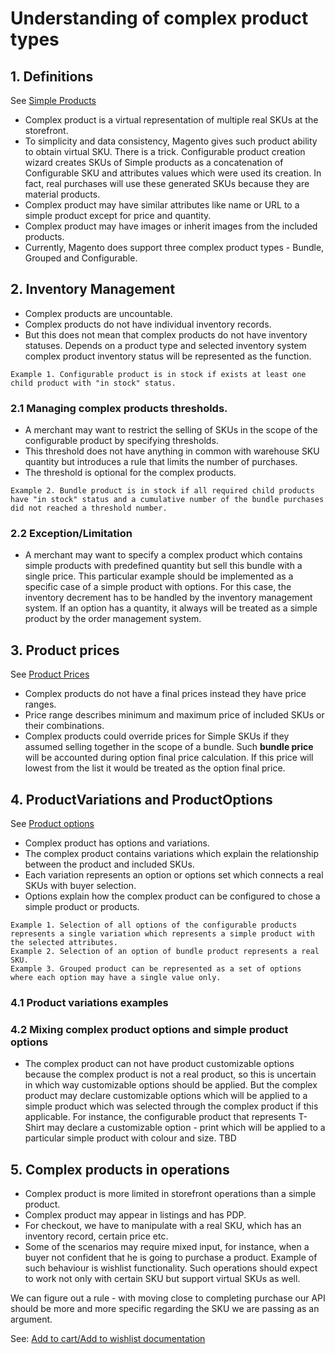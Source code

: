 # Understanding of complex product types

## 1. Definitions
See [Simple Products](simple-products.md)
* Complex product is a virtual representation of multiple real SKUs at the storefront.
* To simplicity and data consistency, Magento gives such product ability to obtain virtual SKU.
There is a trick.
Configurable product creation wizard creates SKUs of Simple products as a concatenation of Configurable SKU and attributes values which were used its creation.
In fact, real purchases will use these generated SKUs because they are material products.
* Complex product may have similar attributes like name or URL to a simple product except for price and quantity.
* Complex product may have images or inherit images from the included products. 
* Currently, Magento does support three complex product types - Bundle, Grouped and Configurable.

## 2. Inventory Management

* Complex products are uncountable.
* Complex products do not have individual inventory records.
* But this does not mean that complex products do not have inventory statuses.
Depends on a product type and selected inventory system complex product inventory status will be represented as the function.

```
Example 1. Configurable product is in stock if exists at least one child product with "in stock" status.
```

### 2.1 Managing complex products thresholds.
* A merchant may want to restrict the selling of SKUs in the scope of the configurable product by specifying thresholds.
* This threshold does not have anything in common with warehouse SKU quantity but introduces a rule that limits the number of purchases.
* The threshold is optional for the complex products.

```
Example 2. Bundle product is in stock if all required child products have "in stock" status and a cumulative number of the bundle purchases did not reached a threshold number.
```

### 2.2 Exception/Limitation

* A merchant may want to specify a complex product which contains simple products with predefined quantity but sell this bundle with a single price.
This particular example should be implemented as a specific case of a simple product with options.  For this case, the inventory decrement has to be handled by the inventory management system. If an option has a quantity,
it always will be treated as a simple product by the order management system.

## 3. Product prices
See [Product Prices](products-prices.md)

* Complex products do not have a final prices instead they have price ranges.
* Price range describes minimum and maximum price of included SKUs or their combinations.
* Complex products could override prices for Simple SKUs if they assumed selling together in the scope of a bundle.
Such __bundle price__ will be accounted during option final price calculation.
If this price will lowest from the list it would be treated as the option final price.

## 4. ProductVariations and ProductOptions
See [Product options](product-options.md)

* Complex product has options and variations.
* The complex product contains variations which explain the relationship between the product and included SKUs.
* Each variation represents an option or options set which connects a real SKUs with buyer selection.
* Options explain how the complex product can be configured to chose a simple product or products.

```
Example 1. Selection of all options of the configurable products represents a single variation which represents a simple product with the selected attributes.
Example 2. Selection of an option of bundle product represents a real SKU.
Example 3. Grouped product can be represented as a set of options where each option may have a single value only.
```

### 4.1 Product variations examples

### 4.2 Mixing complex product options and simple product options
* The complex product can not have product customizable options because the complex product is not a real product, so this is uncertain in which way customizable options should be applied.  But the complex product may declare customizable options which will be applied to a simple product which was selected through the complex product if this applicable.  For instance, the configurable product that represents T-Shirt may declare a customizable option - print which will be applied to a particular simple product with colour and size.
TBD

## 5. Complex products in operations

* Complex product is more limited in storefront operations than a simple product.
* Complex product may appear in listings and has PDP.
* For checkout, we have to manipulate with a real SKU, which has an inventory record, certain price etc.
* Some of the scenarios may require mixed input, for instance, when a buyer not confident that he is going to purchase a product.
Example of such behaviour is wishlist functionality.
Such operations should expect to work not only with certain SKU but support virtual SKUs as well.

We can figure out a rule - with moving close to completing purchase our API should be more and more specific regarding the SKU we are passing as an argument.

See: [Add to cart/Add to wishlist documentation]()